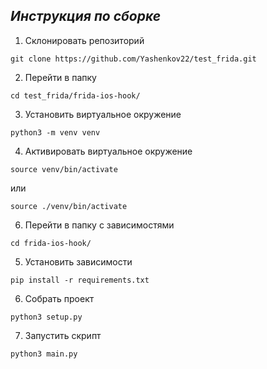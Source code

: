 ***Инструкция по сборке***
---
1. Склонировать репозиторий
```
git clone https://github.com/Yashenkov22/test_frida.git
```
2. Перейти в папку
```
cd test_frida/frida-ios-hook/
```
3. Установить виртуальное окружение
```
python3 -m venv venv
```
4. Активировать виртуальное окружение
```
source venv/bin/activate
```
или
```
source ./venv/bin/activate
```
6. Перейти в папку с зависимостями
```
cd frida-ios-hook/
```
5. Установить зависимости
```
pip install -r requirements.txt
```
6. Собрать проект
```
python3 setup.py
```

7. Запустить скрипт
```
python3 main.py
```